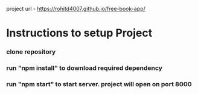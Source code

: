 project url - https://rohitd4007.github.io/free-book-app/


# Instructions to setup Project

###  clone repository
###  run "npm install" to download required dependency
###  run "npm start" to start server. project will open on port 8000
